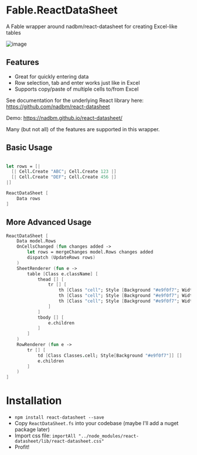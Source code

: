 # Fable.ReactDataSheet
A Fable wrapper around nadbm/react-datasheet for creating Excel-like tables

![image](https://user-images.githubusercontent.com/1030435/149204330-ae6d39d7-2e6e-499b-adf0-e0694f714e5d.png)

## Features
* Great for quickly entering data
* Row selection, tab and enter works just like in Excel
* Supports copy/paste of multiple cells to/from Excel

See documentation for the underlying React library here: 
https://github.com/nadbm/react-datasheet

Demo:
https://nadbm.github.io/react-datasheet/

Many (but not all) of the features are supported in this wrapper.  

## Basic Usage
```fsharp

let rows = [|
  [| Cell.Create "ABC"; Cell.Create 123 |]
  [| Cell.Create "DEF"; Cell.Create 456 |]
|]

ReactDataSheet [ 
    Data rows
]
```

## More Advanced Usage
```fsharp
ReactDataSheet [ 
    Data model.Rows
    OnCellsChanged (fun changes added -> 
        let rows = mergeChanges model.Rows changes added
        dispatch (UpdateRows rows)
    )
    SheetRenderer (fun e ->
        table [Class e.className] [
            thead [] [
                tr [] [
                    th [Class "cell"; Style [Background "#e9f0f7"; Width "32px"]] []
                    th [Class "cell"; Style [Background "#e9f0f7"; Width "250px"]] [str "Sheet Number"]
                    th [Class "cell"; Style [Background "#e9f0f7"; Width "820px"]] [str "Sheet Name"]
                ]
            ]
            tbody [] [ 
                e.children 
            ]
        ]
    )
    RowRenderer (fun e -> 
        tr [] [
            td [Class Classes.cell; Style[Background "#e9f0f7"]] []
            e.children
        ]
    )
]
```

# Installation
* `npm install react-datasheet --save`
* Copy `ReactDataSheet.fs` into your codebase (maybe I'll add a nuget package later)
* Import css file: `importAll "../node_modules/react-datasheet/lib/react-datasheet.css"`
* Profit!

